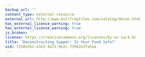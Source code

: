 ```yaml
---
backup_url: ''
content_type: external-resource
external_url: http://www.bullfrogfilms.com/catalog/decon.html
has_external_licence_warning: true
has_external_license_warning: true
is_broken: ''
license: https://creativecommons.org/licenses/by-nc-sa/4.0/
title: 'Deconstructing Supper: Is Your Food Safe?'
uid: 7158e2b2-e1e2-4a72-9e2c-73942e3fa5aa
---
```


